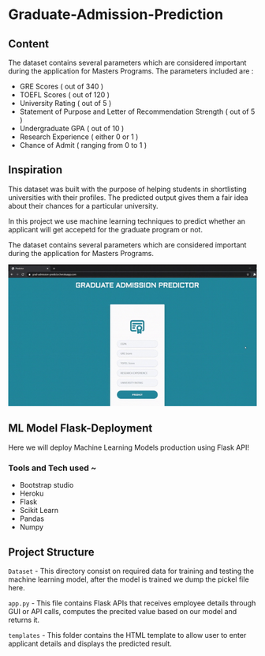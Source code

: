 # Graduate-Admission-Prediction

## Content
The dataset contains several parameters which are considered important during the application for Masters Programs.
The parameters included are :

- GRE Scores ( out of 340 )
- TOEFL Scores ( out of 120 )
- University Rating ( out of 5 )
- Statement of Purpose and Letter of Recommendation Strength ( out of 5 )
- Undergraduate GPA ( out of 10 )
- Research Experience ( either 0 or 1 )
- Chance of Admit ( ranging from 0 to 1 )

## Inspiration
This dataset was built with the purpose of helping students in shortlisting universities with their profiles. The predicted output gives them a fair idea about their chances for a particular university.

In this project we use machine learning techniques to predict whether an applicant will get accepetd for the graduate program or not.


The dataset contains several parameters which are considered important during the application for Masters Programs.

<p align='center'>
<img src='Graduate Admission Predictor.gif'>
</p>


## ML Model Flask-Deployment

Here we will deploy Machine Learning Models production using Flask API!

### Tools and Tech used ~
- Bootstrap studio
- Heroku    
- Flask
- Scikit Learn
- Pandas
- Numpy

## Project Structure

`Dataset` - This directory consist on required data for training and testing the machine learning model, after the model is trained we dump the pickel file here.

`app.py` - This file contains Flask APIs that receives employee details through GUI or API calls, computes the precited value based on our model and returns it.

`templates` - This folder contains the HTML template to allow user to enter applicant details and displays the predicted result.

